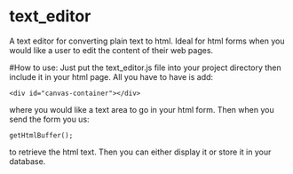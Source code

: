# text_editor
A text editor for converting plain text to html. Ideal for html forms when you would like a user to edit the content of their web pages. 

#How to use:
Just put the text_editor.js file into your project directory then include it in your html page. 
All you have to have is add:

`<div id="canvas-container"></div>`

where you would like a text area to go in your html form. Then when you send the form you us:

`getHtmlBuffer();`

to retrieve the html text. Then you can either display it or store it in your database. 

